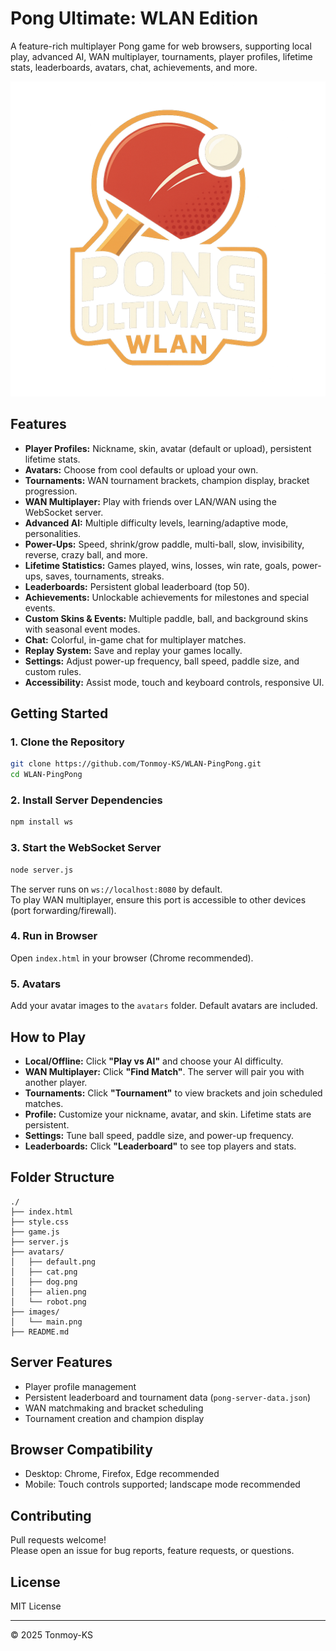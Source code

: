 # Pong Ultimate: WLAN Edition

A feature-rich multiplayer Pong game for web browsers, supporting local play, advanced AI, WAN multiplayer, tournaments, player profiles, lifetime stats, leaderboards, avatars, chat, achievements, and more.

![Logo](images/file_000000009e0061faa0be6c0f399832d7.png)

## Features

- **Player Profiles:** Nickname, skin, avatar (default or upload), persistent lifetime stats.
- **Avatars:** Choose from cool defaults or upload your own.
- **Tournaments:** WAN tournament brackets, champion display, bracket progression.
- **WAN Multiplayer:** Play with friends over LAN/WAN using the WebSocket server.
- **Advanced AI:** Multiple difficulty levels, learning/adaptive mode, personalities.
- **Power-Ups:** Speed, shrink/grow paddle, multi-ball, slow, invisibility, reverse, crazy ball, and more.
- **Lifetime Statistics:** Games played, wins, losses, win rate, goals, power-ups, saves, tournaments, streaks.
- **Leaderboards:** Persistent global leaderboard (top 50).
- **Achievements:** Unlockable achievements for milestones and special events.
- **Custom Skins & Events:** Multiple paddle, ball, and background skins with seasonal event modes.
- **Chat:** Colorful, in-game chat for multiplayer matches.
- **Replay System:** Save and replay your games locally.
- **Settings:** Adjust power-up frequency, ball speed, paddle size, and custom rules.
- **Accessibility:** Assist mode, touch and keyboard controls, responsive UI.

## Getting Started

### 1. Clone the Repository

```bash
git clone https://github.com/Tonmoy-KS/WLAN-PingPong.git
cd WLAN-PingPong
```

### 2. Install Server Dependencies

```bash
npm install ws
```

### 3. Start the WebSocket Server

```bash
node server.js
```

The server runs on `ws://localhost:8080` by default.  
To play WAN multiplayer, ensure this port is accessible to other devices (port forwarding/firewall).

### 4. Run in Browser

Open `index.html` in your browser (Chrome recommended).

### 5. Avatars

Add your avatar images to the `avatars` folder. Default avatars are included.

## How to Play

- **Local/Offline:** Click **"Play vs AI"** and choose your AI difficulty.
- **WAN Multiplayer:** Click **"Find Match"**. The server will pair you with another player.
- **Tournaments:** Click **"Tournament"** to view brackets and join scheduled matches.
- **Profile:** Customize your nickname, avatar, and skin. Lifetime stats are persistent.
- **Settings:** Tune ball speed, paddle size, and power-up frequency.
- **Leaderboards:** Click **"Leaderboard"** to see top players and stats.

## Folder Structure

```
./
├── index.html
├── style.css
├── game.js
├── server.js
├── avatars/
│   ├── default.png
│   ├── cat.png
│   ├── dog.png
│   ├── alien.png
│   └── robot.png
├── images/
│   └── main.png
├── README.md
```

## Server Features

- Player profile management
- Persistent leaderboard and tournament data (`pong-server-data.json`)
- WAN matchmaking and bracket scheduling
- Tournament creation and champion display

## Browser Compatibility

- Desktop: Chrome, Firefox, Edge recommended
- Mobile: Touch controls supported; landscape mode recommended

## Contributing

Pull requests welcome!  
Please open an issue for bug reports, feature requests, or questions.

## License

MIT License

---

© 2025 Tonmoy-KS